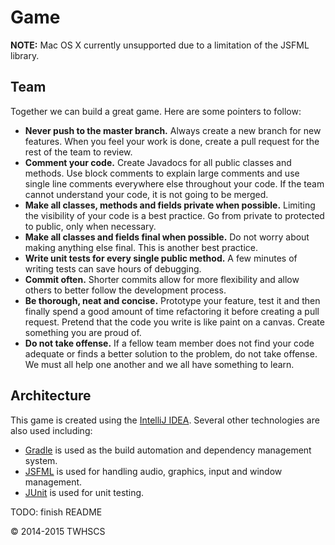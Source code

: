 Game
====
**NOTE:** Mac OS X currently unsupported due to a limitation of the JSFML library.

Team
----
Together we can build a great game. Here are some pointers to follow:

+ **Never push to the master branch.** Always create a new branch for new features. When you feel your work is done, create a pull request for the rest of the team to review.
+ **Comment your code.** Create Javadocs for all public classes and methods. Use block comments to explain large comments and use single line comments everywhere else throughout your code. If the team cannot understand your code, it is not going to be merged.
+ **Make all classes, methods and fields private when possible.** Limiting the visibility of your code is a best practice. Go from private to protected to public, only when necessary.
+ **Make all classes and fields final when possible.** Do not worry about making anything else final. This is another best practice.
+ **Write unit tests for every single public method.** A few minutes of writing tests can save hours of debugging.
+ **Commit often.** Shorter commits allow for more flexibility and allow others to better follow the development process.
+ **Be thorough, neat and concise.** Prototype your feature, test it and then finally spend a good amount of time refactoring it before creating a pull request. Pretend that the code you write is like paint on a canvas. Create something you are proud of.
+ **Do not take offense.** If a fellow team member does not find your code adequate or finds a better solution to the problem, do not take offense. We must all help one another and we all have something to learn.

Architecture
------------
This game is created using the [IntelliJ IDEA](https://www.jetbrains.com/idea/). Several other technologies are also used including:

+ [Gradle](https://gradle.org/) is used as the build automation and dependency management system.
+ [JSFML](http://jsfml.org/) is used for handling audio, graphics, input and window management.
+ [JUnit](http://junit.org/) is used for unit testing.

TODO: finish README

&copy; 2014-2015 TWHSCS
